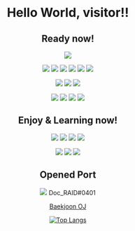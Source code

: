 <br>
<div align="middle">
<h1>Hello World, visitor!!</h1>


<h2>Ready now!</h2>
  <img src="https://img.shields.io/badge/-C++ for ps-black?style=flat&logo=cplusplus"> 
  <p>
  <img src="https://img.shields.io/badge/-Javascript-black?style=flat&logo=javascript">
  <img src="https://img.shields.io/badge/-Node.js-black?style=flat&logo=node.js">
  <img src="https://img.shields.io/badge/-Vue-black?style=flat&logo=vue.js">
  <img src="https://img.shields.io/badge/-Nuxt-black?style=flat&logo=nuxt.js">
  <img src="https://img.shields.io/badge/-React-black?style=flat&logo=React">
  <img src="https://img.shields.io/badge/-Ionic-black?style=flat&logo=ionic">
  </p>
  <p>
  <img src="https://img.shields.io/badge/-MySql-black?style=flat&logo=mysql">
  <img src="https://img.shields.io/badge/-MariaDB-black?style=flat&logo=mariadb">
  <img src="https://img.shields.io/badge/-Oracle-black?style=flat&logo=oracle"> 
  </p>
  <p>
  <img src="https://img.shields.io/badge/-Cooperation-black?style=flat&">
  <img src="https://img.shields.io/badge/-Git-black?style=flat&logo=git">
  <img src="https://img.shields.io/badge/-GitHub-black?style=flat&logo=github">
  <img src="https://img.shields.io/badge/-Notion-black?style=flat&logo=notion">
  </p>

<h2>Enjoy & Learning now!</h2>
<p>
<img src="https://img.shields.io/badge/-Rust-black?style=flat&logo=rust">
<img src="https://img.shields.io/badge/-Tauri-black?style=flat&logo=tauri">
<img src="https://img.shields.io/badge/-Actix-black?style=flat">
<img src="https://img.shields.io/badge/-Rocket-black?style=flat">
</p>
<img src="https://img.shields.io/badge/-PostresSQL-black?style=flat&logo=postgresql">
<img src="https://img.shields.io/badge/-Some algorithm-black?style=flat&logo=The Algorithms">
<img src="https://img.shields.io/badge/-Reverse Enginerring-black?style=flat&logo=tryhackme">

<h2>Opened Port</h2>
<p>
<img src="https://img.shields.io/badge/--black?style=flat&logo=discord">
Doc_RAID#0401
</p>

[Baekjoon OJ](https://www.acmicpc.net/user/ldj050101)


<!-- ![Anurag's GitHub stats](https://github-readme-stats.vercel.app/api?username=DocRAID&show_icons=true&theme=vue-dark) -->

[![Top Langs](https://github-readme-stats.vercel.app/api/top-langs/?username=DocRAID&layout=compact&theme=vue-dark&&hide=html)](https://github.com/anuraghazra/github-readme-stats)
  
</div>
